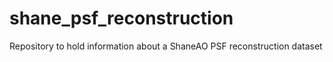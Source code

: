 # shane_psf_reconstruction
Repository to hold information about a ShaneAO PSF reconstruction dataset
